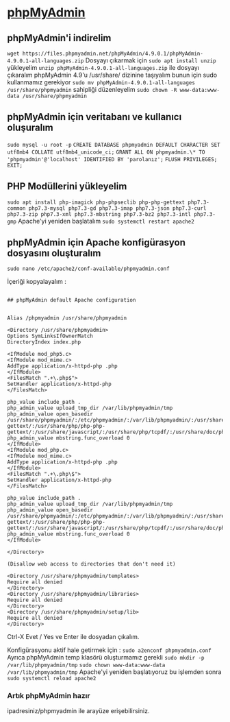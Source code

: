 # [phpMyAdmin](https://www.linuxbabe.com/debian/install-phpmyadmin-apache-lamp-debian-10-buster)

## phpMyAdmin'i indirelim

`wget https://files.phpmyadmin.net/phpMyAdmin/4.9.0.1/phpMyAdmin-4.9.0.1-all-languages.zip`
Dosyayı çıkarmak için
`sudo apt install unzip` yükleyelim
`unzip phpMyAdmin-4.9.0.1-all-languages.zip` ile dosyayı çıkaralım
phpMyAdmin 4.9'u /usr/share/ dizinine taşıyalım bunun için sudo kullanmamız gerekiyor
`sudo mv phpMyAdmin-4.9.0.1-all-languages /usr/share/phpmyadmin`
sahipliği düzenleyelim
`sudo chown -R www-data:www-data /usr/share/phpmyadmin`

## phpMyAdmin için veritabanı ve kullanıcı oluşuralım

`sudo mysql -u root -p`
`CREATE DATABASE phpmyadmin DEFAULT CHARACTER SET utf8mb4 COLLATE utf8mb4_unicode_ci;`
`GRANT ALL ON phpmyadmin.\* TO 'phpmyadmin'@'localhost' IDENTIFIED BY 'parolanız';`
`FLUSH PRIVILEGES;`
`EXIT;`

## PHP Modüllerini yükleyelim

`sudo apt install php-imagick php-phpseclib php-php-gettext php7.3-common php7.3-mysql php7.3-gd php7.3-imap php7.3-json php7.3-curl php7.3-zip php7.3-xml php7.3-mbstring php7.3-bz2 php7.3-intl php7.3-gmp`
Apache'yi yeniden başlatalım
`sudo systemctl restart apache2`

## phpMyAdmin için Apache konfigürasyon dosyasını oluşturalım

`sudo nano /etc/apache2/conf-available/phpmyadmin.conf`

İçeriği kopyalayalım :

```

## phpMyAdmin default Apache configuration


Alias /phpmyadmin /usr/share/phpmyadmin

<Directory /usr/share/phpmyadmin>
Options SymLinksIfOwnerMatch
DirectoryIndex index.php

<IfModule mod_php5.c>
<IfModule mod_mime.c>
AddType application/x-httpd-php .php
</IfModule>
<FilesMatch ".+\.php$">
SetHandler application/x-httpd-php
</FilesMatch>

php_value include_path .
php_admin_value upload_tmp_dir /var/lib/phpmyadmin/tmp
php_admin_value open_basedir /usr/share/phpmyadmin/:/etc/phpmyadmin/:/var/lib/phpmyadmin/:/usr/share/php/php-gettext/:/usr/share/php/php-php-gettext/:/usr/share/javascript/:/usr/share/php/tcpdf/:/usr/share/doc/phpmyadmin/:/usr/share/php/phpseclib/
php_admin_value mbstring.func_overload 0
</IfModule>
<IfModule mod_php.c>
<IfModule mod_mime.c>
AddType application/x-httpd-php .php
</IfModule>
<FilesMatch ".+\.php\$">
SetHandler application/x-httpd-php
</FilesMatch>

php_value include_path .
php_admin_value upload_tmp_dir /var/lib/phpmyadmin/tmp
php_admin_value open_basedir /usr/share/phpmyadmin/:/etc/phpmyadmin/:/var/lib/phpmyadmin/:/usr/share/php/php-gettext/:/usr/share/php/php-php-gettext/:/usr/share/javascript/:/usr/share/php/tcpdf/:/usr/share/doc/phpmyadmin/:/usr/share/php/phpseclib/
php_admin_value mbstring.func_overload 0
</IfModule>

</Directory>

(Disallow web access to directories that don't need it)

<Directory /usr/share/phpmyadmin/templates>
Require all denied
</Directory>
<Directory /usr/share/phpmyadmin/libraries>
Require all denied
</Directory>
<Directory /usr/share/phpmyadmin/setup/lib>
Require all denied
</Directory>
```

Ctrl-X Evet / Yes ve Enter ile dosyadan çıkalım.

Konfigürasyonu aktif hale getirmek için :
`sudo a2enconf phpmyadmin.conf`
Ayrıca phpMyAdmin temp klasörü oluşturmamız gerekli
`sudo mkdir -p /var/lib/phpmyadmin/tmp`
`sudo chown www-data:www-data /var/lib/phpmyadmin/tmp`
Apache'yi yeniden başlatıyoruz bu işlemden sonra
`sudo systemctl reload apache2`

### Artık phpMyAdmin hazır

ipadresiniz/phpmyadmin ile arayüze erişebilirsiniz.
